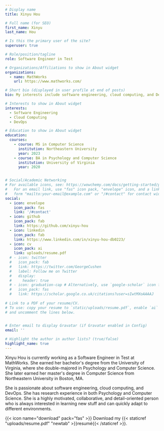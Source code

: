 ```yaml
---
# Display name
title: Xinyu Hou

# Full name (for SEO)
first_name: Xinyu
last_name: Hou

# Is this the primary user of the site?
superuser: true

# Role/position/tagline
role: Software Engineer in Test

# Organizations/Affiliations to show in About widget
organizations:
  - name: MathWorks
    url: https://www.mathworks.com/

# Short bio (displayed in user profile at end of posts)
bio: My interests include software engineering, cloud computing, and DevOps.

# Interests to show in About widget
interests:
  - Software Engineering
  - Cloud Computing
  - DevOps

# Education to show in About widget
education:
  courses:
    - course: MS in Computer Science
      institution: Northeastern University
      year: 2023
    - course: BA in Psychology and Computer Science
      institution: University of Virginia
      year: 2020


# Social/Academic Networking
# For available icons, see: https://wowchemy.com/docs/getting-started/page-builder/#icons
#   For an email link, use "fas" icon pack, "envelope" icon, and a link in the
#   form "mailto:your-email@example.com" or "/#contact" for contact widget.
social:
  - icon: envelope
    icon_pack: fas
    link: '/#contact'
  - icon: github
    icon_pack: fab
    link: https://github.com/xinyu-hou
  - icon: linkedin
    icon_pack: fab
    link: https://www.linkedin.com/in/xinyu-hou-db0223/
  - icon: cv
    icon_pack: ai
    link: uploads/resume.pdf
  # - icon: twitter
  #   icon_pack: fab
  #   link: https://twitter.com/GeorgeCushen
  #   label: Follow me on Twitter
  #   display:
  #     header: true
  # - icon: graduation-cap # Alternatively, use `google-scholar` icon from `ai` icon pack
  #   icon_pack: fas
  #   link: https://scholar.google.co.uk/citations?user=sIwtMXoAAAAJ
  
# Link to a PDF of your resume/CV.
# To use: copy your resume to `static/uploads/resume.pdf`, enable `ai` icons in `params.yaml`,
# and uncomment the lines below.
  

# Enter email to display Gravatar (if Gravatar enabled in Config)
email: ''

# Highlight the author in author lists? (true/false)
highlight_name: true
---
```


Xinyu Hou is currently working as a Software Engineer in Test at MathWorks. She earned her bachelor's degree from the University of Virginia, where she double-majored in Psychology and Computer Science. She later earned her master's degree in Computer Science from Northeastern University in Boston, MA.

She is passionate about software engineering, cloud computing, and DevOps. She has research experience in both Psychology and Computer Science. She is a highly motivated, collaborative, and detail-oriented person who is always interested in learning new stuff and can quickly adapt to different environments.

{{< icon name="download" pack="fas" >}} Download my {{< staticref "uploads/resume.pdf" "newtab" >}}resumé{{< /staticref >}}.
